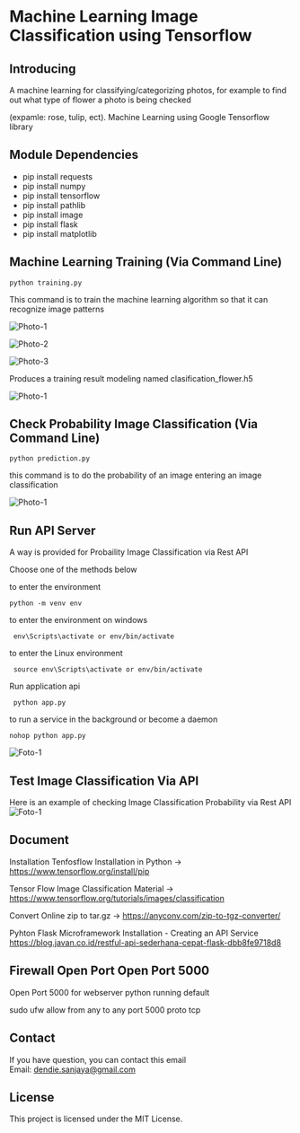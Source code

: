 # Machine Learning Image Classification using Tensorflow

## Introducing

A machine learning for classifying/categorizing photos, for example to find out what type of flower a photo is being checked 

(expamle: rose, tulip, ect). Machine Learning using Google Tensorflow library

## Module Dependencies
- pip install requests
- pip install numpy
- pip install tensorflow
- pip install pathlib
- pip install image
- pip install flask
- pip install matplotlib

## Machine Learning Training (Via Command Line)

<code>python training.py</code>

This command is to train the machine learning algorithm so that it can recognize image patterns

![Photo-1](./documentation/1.png)

![Photo-2](./documentation/2.png)

![Photo-3](./documentation/3.png)

Produces a training result modeling named clasification_flower.h5

![Photo-1](./documentation/4.png)

## Check Probability Image Classification (Via Command Line)

<code>python prediction.py</code>

this command is to do the probability of an image entering an image classification

![Photo-1](./documentation/5.png)

## Run API Server

A way is provided for Probaility Image Classification via Rest API

Choose one of the methods below

to enter the environment

<code>python -m venv env</code>

to enter the environment on windows

<code> env\Scripts\activate or env/bin/activate </code>

to enter the Linux environment

<code> source env\Scripts\activate or env/bin/activate </code>

Run application api

<code> python app.py </code>

to run a service in the background or become a daemon

<code>nohop python app.py</code>

![Foto-1](./documentation/6.png) 

## Test Image Classification Via API 

Here is an example of checking Image Classification Probability via Rest API ![Foto-1](./documentation/7.png) 

## Document 

Installation Tenfosflow Installation in Python -> https://www.tensorflow.org/install/pip 

Tensor Flow Image Classification Material -> https://www.tensorflow.org/tutorials/images/classification 

Convert Online zip to tar.gz -> https://anyconv.com/zip-to-tgz-converter/ 

Pyhton Flask Microframework Installation - Creating an API Service https://blog.javan.co.id/restful-api-sederhana-cepat-flask-dbb8fe9718d8

## Firewall Open Port Open Port 5000 

  Open Port 5000 for webserver python running default 

  sudo ufw allow from any to any port 5000 proto tcp


## Contact

If you have question, you can contact this email   
Email: dendie.sanjaya@gmail.com

## License

This project is licensed under the MIT License.

  
